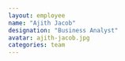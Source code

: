 ```yaml
---
layout: employee
name: "Ajith Jacob"
designation: "Business Analyst"
avatar: ajith-jacob.jpg
categories: team
---
```


